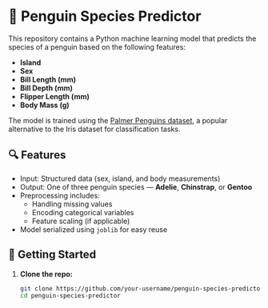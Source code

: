 # 🐧 Penguin Species Predictor

This repository contains a Python machine learning model that predicts the species of a penguin based on the following features:

- **Island**
- **Sex**
- **Bill Length (mm)**
- **Bill Depth (mm)**
- **Flipper Length (mm)**
- **Body Mass (g)**

The model is trained using the [Palmer Penguins dataset](https://github.com/allisonhorst/palmerpenguins), a popular alternative to the Iris dataset for classification tasks.

## 🔍 Features

- Input: Structured data (sex, island, and body measurements)
- Output: One of three penguin species — **Adelie**, **Chinstrap**, or **Gentoo**
- Preprocessing includes:
  - Handling missing values
  - Encoding categorical variables
  - Feature scaling (if applicable)
- Model serialized using `joblib` for easy reuse

## 🚀 Getting Started

1. **Clone the repo:**
   ```bash
   git clone https://github.com/your-username/penguin-species-predictor.git
   cd penguin-species-predictor
